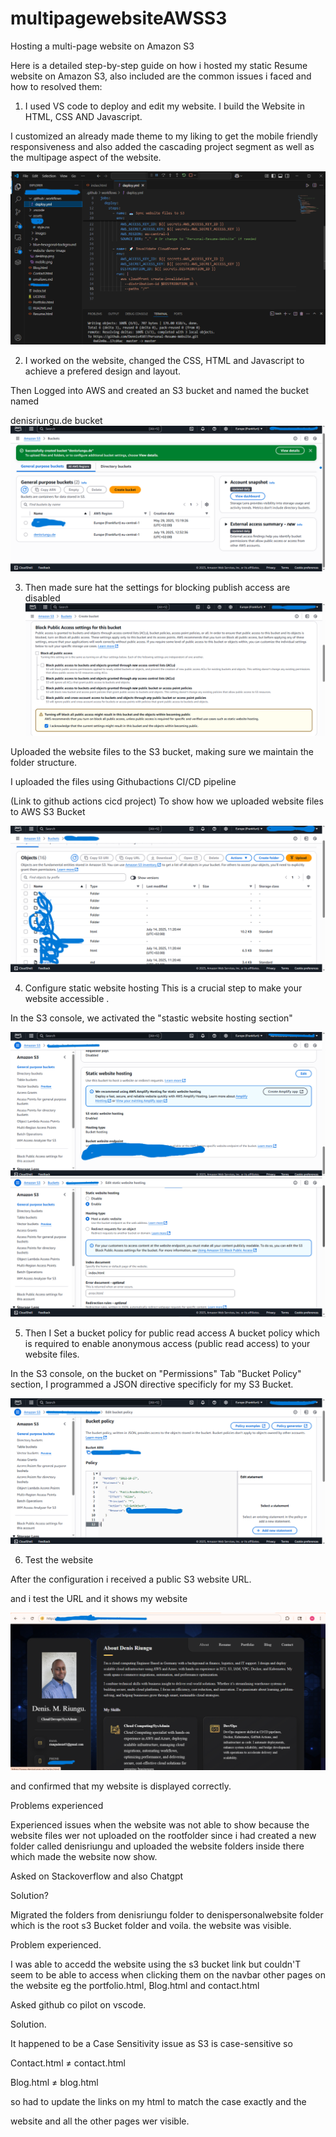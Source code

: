 # multipagewebsiteAWSS3
Hosting a multi-page website on Amazon S3

Here is a detailed step-by-step guide on how i hosted my static Resume website on Amazon S3, also included are the  common issues i faced and how to resolved them:



1. I used VS code to deploy and edit my website. I build the  Website in HTML, CSS AND Javascript. 

I customized an already made theme to my liking to get the mobile friendly responsiveness and also added the cascading project segment as well as the multipage aspect of the website. 

![alt text](<bilder/VS Code Resume Website (195).PNG>)
    
    
2. I worked on the website, changed the CSS, HTML and Javascript to achieve a prefered design and layout.

Then Logged into AWS and created an S3 bucket and named the bucket named 

denisriungu.de bucket
![alt text](<bilder/Screenshot (230).png>)




 
3. Then made sure hat the settings for blocking publish access are disabled 
![alt text](<bilder/Screenshot (229).png>)

Uploaded the website files to the S3 bucket, making sure we maintain the folder structure.

I uploaded the files using Githubactions CI/CD pipeline 

(Link to github actions cicd project) To show how we uploaded website files to AWS S3 Bucket

![alt text](<bilder/Screenshot (231).png>) 


4. Configure static website hosting This is a crucial step to make your website accessible .

In the S3 console, we activated the "stastic website hosting section"

![alt text](<bilder/Screenshot (232).PNG>)
![alt text](<bilder/Screenshot (233).png>)


5. Then I Set a bucket policy for public read access A bucket policy which is required to enable anonymous access (public read access) to your website files.

In the S3 console, on the bucket on "Permissions" Tab
"Bucket Policy" section, I programmed a JSON directive specificly for my S3 Bucket.

![alt text](<bilder/Screenshot (236).png>)


6. Test the website

After the configuration i received a public S3 website URL. 

and i test the URL 
and it shows my website

![alt text](<bilder/Screenshot (235).png>)

and confirmed that my website is displayed correctly.


Problems experienced

Experienced issues when the website was not able to show because the website files wer not uploaded on the rootfolder since i had created a new folder called denisriungu and uploaded the website folders inside there which made the website now show. 

Asked on Stackoverflow and also Chatgpt

Solution?

Migrated the folders from denisriungu folder to denispersonalwebsite folder which is the root 
s3 Bucket folder and voila. the website was visible.


Problem experienced.

I was able to accedd the website using the s3 bucket link but couldn'T seem to be able to access when clicking them on the navbar other pages on the website eg the portfolio.html, Blog.html and contact.html 


Asked github co pilot on vscode.

Solution.

It happened to be a Case Sensitivity issue as S3 is case-sensitive so 

Contact.html ≠ contact.html

Blog.html ≠ blog.html

so had to update the links on my html to match the case exactly and the 

website and all the other pages wer visible.